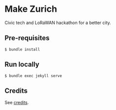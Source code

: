 # Make Zurich

Civic tech and LoRaWAN hackathon for a better city.

## Pre-requisites

	$ bundle install

## Run locally

	$ bundle exec jekyll serve

## Credits

See [credits](CREDITS.md).